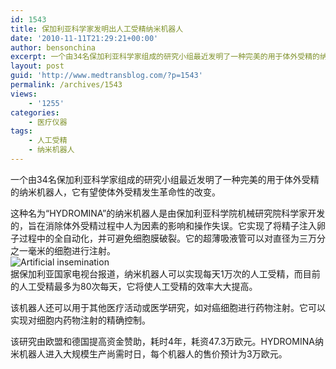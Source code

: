 ```yaml
---
id: 1543
title: 保加利亚科学家发明出人工受精纳米机器人
date: '2010-11-11T21:29:21+00:00'
author: bensonchina
excerpt: 一个由34名保加利亚科学家组成的研究小组最近发明了一种完美的用于体外受精的纳米机器人，它有望使体外受精发生革命性的改变。
layout: post
guid: 'http://www.medtransblog.com/?p=1543'
permalink: /archives/1543
views:
    - '1255'
categories:
    - 医疗仪器
tags:
    - 人工受精
    - 纳米机器人
---
```


一个由34名保加利亚科学家组成的研究小组最近发明了一种完美的用于体外受精的纳米机器人，它有望使体外受精发生革命性的改变。

这种名为“HYDROMINA”的纳米机器人是由保加利亚科学院机械研究院科学家开发的，旨在消除体外受精过程中人为因素的影响和操作失误。它实现了将精子注入卵子过程中的全自动化，并可避免细胞膜破裂。它的超薄吸液管可以对直径为三万分之一毫米的细胞进行注射。  
![](/assets/uploads/2010/11/Artificial-insemination.jpg "Artificial insemination")  
据保加利亚国家电视台报道，纳米机器人可以实现每天1万次的人工受精，而目前的人工受精最多为80次每天，它将使人工受精的效率大大提高。

该机器人还可以用于其他医疗活动或医学研究，如对癌细胞进行药物注射。它可以实现对细胞内药物注射的精确控制。

该研究由欧盟和德国提高资金赞助，耗时4年，耗资47.3万欧元。HYDROMINA纳米机器人进入大规模生产尚需时日，每个机器人的售价预计为3万欧元。